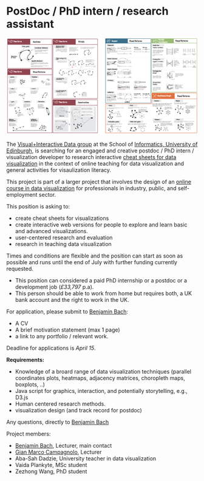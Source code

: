 # PostDoc / PhD intern / research assistant 

![](figures/cheatsheets.png)

The [Visual+Interactive Data group](https://visualinteractivedata.github.io) at the School of [Informatics, University of Edinburgh](https://www.ed.ac.uk/informatics), is searching for an engaged and creative postdoc / PhD intern / visualization developer to research interactive [cheat sheets for data visualization](http://visualizationcheatsheets.github.io) in the context of online teaching for data visualization and general activities for visaulization literacy.

This project is part of a larger project that involves the design of an [online course in data visualization](https://datavis-online.github.io) for professionals in industry, public, and self-employment sector.
 
This position is asking to: 
* create cheat sheets for visualizations
* create interactive web versions for people to explore and learn basic and advanced visualizations. 
* user-centered research and evaluation
* research in teaching data visualization

Times and conditions are flexible and the position can start as soon as possible and runs until the end of July with further funding currently requested.

* This position can considered a paid PhD internship or a postdoc or a development job (_£33,797_ p.a). 
* This person should be able to work from home but requires both, a UK bank account and the right to work in the UK.

For application, please submit to [Benjamin Bach](bbach@ed.ac.uk):
* A CV
* A brief motivation statement (max 1 page)
* a link to any portfolio / relevant work.

Deadline for applications is _April 15_. 

__Requirements:__
* Knowledge of a broard range of data visualization techniques (parallel coordinates plots, heatmaps, adjacency matrices, choropleth maps, boxplots, ..)
* Java script for graphics, interaction, and potentially storytelling, e.g., D3.js
* Human centered research methods.
* visualization design (and track record for postdoc)

Any questions, directly to [Benjamin Bach](bbach@ed.ac.uk)

Project members: 
* [Benjamin Bach](http://benjbach.me), Lecturer, main contact
* [Gian Marco Campagnolo](http://www.stis.ed.ac.uk/people/academic_staff/campagnolo_gian-marco), Lecturer
* Aba-Sah Dadzie, University teacher in data visualization
* Vaida Plankyte, MSc student
* Zezhong Wang, PhD student
 
